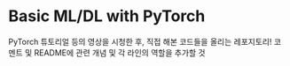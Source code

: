 # Basic ML/DL with PyTorch

PyTorch 튜토리얼 등의 영상을 시청한 후, 직접 해본 코드들을 올리는 레포지토리!
코멘트 및 README에 관련 개념 및 각 라인의 역할을 추가할 것